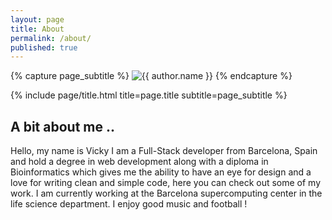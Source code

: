 ```yaml
---
layout: page
title: About
permalink: /about/
published: true
---
```


<div class="page" markdown="1">

{% capture page_subtitle %}
<img
    class="me"
    alt="{{ author.name }}"
    src="{{ site.author.photo | relative_url }}"
    srcset="{{ site.author.photo2x | relative_url }} 2x"
/>
{% endcapture %}

{% include page/title.html title=page.title subtitle=page_subtitle %}

## A bit about me .. 

Hello, my name is Vicky I am a Full-Stack developer from Barcelona, Spain and hold a degree in web development along with a diploma in Bioinformatics which gives me the ability to have an eye for design and a love for writing clean and simple code, here you can check out some of my work. I am currently working at the Barcelona supercomputing center in the life science department. I enjoy good music and football ! 

</div>
